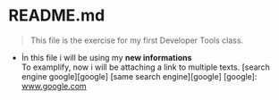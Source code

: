 # README.md
> This file is the exercise for my first Developer Tools class.
  * İn this file i will be using my **new informations**  
    To examplify, now i will be attaching a link to multiple texts.
    [search engine google][google]
    [same search engine][google]
    [google]: www.google.com
